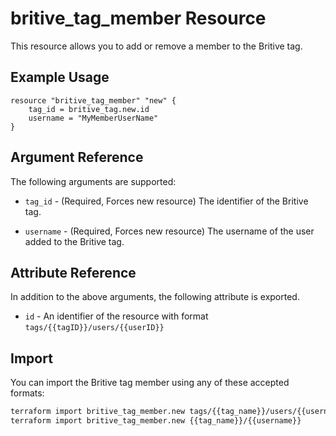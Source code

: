# britive_tag_member Resource

This resource allows you to add or remove a member to the Britive tag.

## Example Usage

```hcl
resource "britive_tag_member" "new" {
    tag_id = britive_tag.new.id
    username = "MyMemberUserName"
}
```

## Argument Reference

The following arguments are supported:

* `tag_id` - (Required, Forces new resource) The identifier of the Britive tag.

* `username` - (Required, Forces new resource) The username of the user added to the Britive tag.

## Attribute Reference

In addition to the above arguments, the following attribute is exported.

* `id` - An identifier of the resource with format `tags/{{tagID}}/users/{{userID}}`

## Import

You can import the Britive tag member using any of these accepted formats:

```sh
terraform import britive_tag_member.new tags/{{tag_name}}/users/{{username}}
terraform import britive_tag_member.new {{tag_name}}/{{username}}
```
